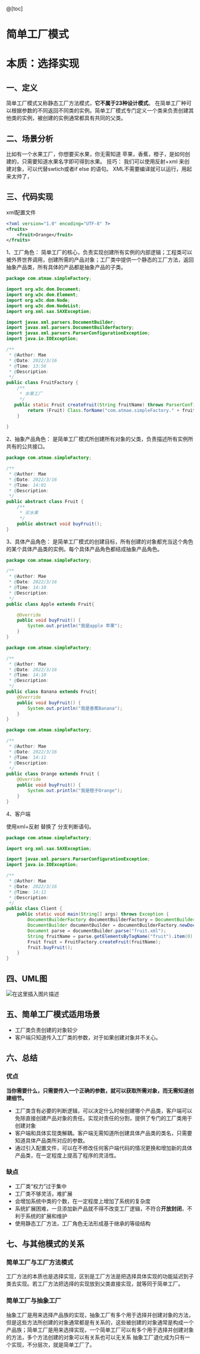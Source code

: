 @[toc]

# 简单工厂模式
# 本质：选择实现

## 一、定义

简单工厂模式又称静态工厂方法模式，**它不属于23种设计模式**。
在简单工厂种可以根据参数的不同返回不同类的实例。简单工厂模式专门定义一个类来负责创建其他类的实例，被创建的实例通常都具有共同的父类。

## 二、场景分析

比如有一个水果工厂，你想要买水果，你无需知道 苹果，香蕉，橙子，是如何创建的，只需要知道水果名字即可得到水果。
技巧：
我们可以使用反射+xml 来创建对象，可以代替swtich或者if else 的语句。 XML不需要编译就可以运行，用起来太帅了，

## 三、代码实现

xml配置文件

```xml
<?xml version="1.0" encoding="UTF-8" ?>
<fruits>
    <fruit>Orange</fruit>
</fruits>
```

1、工厂角色：
简单工厂的核心，负责实现创建所有实例的内部逻辑；工程类可以被外界世界调用，创建所需的产品对象；工厂类中提供一个静态的工厂方法，返回抽象产品类，所有具体的产品都是抽象产品的子类。

```java
package com.atmae.simpleFactory;

import org.w3c.dom.Document;
import org.w3c.dom.Element;
import org.w3c.dom.Node;
import org.w3c.dom.NodeList;
import org.xml.sax.SAXException;

import javax.xml.parsers.DocumentBuilder;
import javax.xml.parsers.DocumentBuilderFactory;
import javax.xml.parsers.ParserConfigurationException;
import java.io.IOException;

/**
 * @Author: Mae
 * @Date: 2022/3/16
 * @Time: 13:56
 * @Description:
 */
public class FruitFactory {
    /**
     * 水果工厂
     */
   public static Fruit createFruit(String fruitName) throws ParserConfigurationException, IOException, SAXException, ClassNotFoundException, InstantiationException, IllegalAccessException {
        return (Fruit) Class.forName("com.atmae.simpleFactory." + fruitName).newInstance();
    }
   
}
```

2、抽象产品角色：
是简单工厂模式所创建所有对象的父类，负责描述所有实例所共有的公共接口。

```java
package com.atmae.simpleFactory;

/**
 * @Author: Mae
 * @Date: 2022/3/16
 * @Time: 14:01
 * @Description:
 */
public abstract class Fruit {
    /**
     * 买水果
     */
    public abstract void buyFruit();
}
```

3、具体产品角色：
是简单工厂模式的创建目标，所有创建的对象都充当这个角色的某个具体产品类的实例。每个具体产品角色都结成抽象产品角色。

```java
package com.atmae.simpleFactory;

/**
 * @Author: Mae
 * @Date: 2022/3/16
 * @Time: 14:10
 * @Description:
 */
public class Apple extends Fruit{

    @Override
    public void buyFruit() {
        System.out.println("我是apple 苹果");
    }
}
```

```java
package com.atmae.simpleFactory;

/**
 * @Author: Mae
 * @Date: 2022/3/16
 * @Time: 14:10
 * @Description:
 */
public class Banana extends Fruit{
    @Override
    public void buyFruit() {
        System.out.println("我是香蕉Banana");
    }
}
```

```java
package com.atmae.simpleFactory;

/**
 * @Author: Mae
 * @Date: 2022/3/16
 * @Time: 14:11
 * @Description:
 */
public class Orange extends Fruit {
    @Override
    public void buyFruit() {
        System.out.println("我是橙子Orange");
    }
}
```

4、客户端

使用xml+反射 替换了 分支判断语句。

```java
package com.atmae.simpleFactory;

import org.xml.sax.SAXException;

import javax.xml.parsers.ParserConfigurationException;
import java.io.IOException;

/**
 * @Author: Mae
 * @Date: 2022/3/16
 * @Time: 14:11
 * @Description:
 */
public class Client {
    public static void main(String[] args) throws Exception {
        DocumentBuilderFactory documentBuilderFactory = DocumentBuilderFactory.newInstance();
        DocumentBuilder documentBuilder = documentBuilderFactory.newDocumentBuilder();
        Document parse = documentBuilder.parse("fruit.xml");
        String fruitName = parse.getElementsByTagName("fruit").item(0).getFirstChild().getNodeValue();
        Fruit fruit = FruitFactory.createFruit(fruitName);
        fruit.buyFruit();
    }
}
```

## 四、UML图

![在这里插入图片描述](https://img-blog.csdnimg.cn/7f545acf6cfe4ead8435431fda281c2a.png#pic_center)

## 五、简单工厂模式适用场景

- 工厂类负责创建的对象较少
- 客户端只知道传入工厂类的参数，对于如果创建对象并不关心。

## 六、总结

### 优点
**当你需要什么，只需要传入一个正确的参数，就可以获取所需对象，而无需知道创建细节。**

- 工厂类含有必要的判断逻辑，可以决定什么时候创建哪个产品类，客户端可以免除直接创建产品对象的责任。实现对责任的分割，提供了专门的工厂类用于创建对象
- 客户端和具体实现类解耦。客户端无需知道所创建具体产品类的类名，只需要知道具体产品类所对应的参数。
- 通过引入配置文件，可以在不修改任何客户端代码的情况更换和增加新的具体产品类，在一定程度上提高了程序的灵活性。

### 缺点

- 工厂类“权力”过于集中
- 工厂类不够灵活，难扩展
- 会增加系统中类的个数，在一定程度上增加了系统的复杂度
- 系统扩展困难，一旦添加新产品就不得不改变工厂逻辑，不符合**开放封闭**，不利于系统的扩展和维护
- 使用静态工厂方法，工厂角色无法形成基于继承的等级结构

## 七、与其他模式的关系
### 简单工厂与工厂方法模式
工厂方法的本质也是选择实现，区别是工厂方法是把选择具体实现的功能延迟到子类去实现。若工厂方法把选择的实现放到父类直接实现，就等同于简单工厂。
### 简单工厂与抽象工厂
抽象工厂是用来选择产品族的实现，抽象工厂有多个用于选择并创建对象的方法，但是这些方法所创建的对象通常都是有关系的，这些被创建的对象通常是构成一个产品族；简单工厂是用来选择实现，一个简单工厂可以有多个用于选择并创建对象的方法，多个方法创建的对象可以有关系也可以无关系
抽象工厂退化成为只有一个实现，不分层次，就是简单工厂了。

